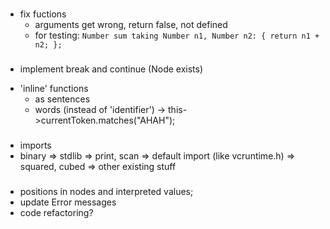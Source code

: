 ###
* fix fuctions
	- arguments get wrong, return false, not defined
	- for testing: ```Number sum taking Number n1, Number n2: { return n1 + n2; };```
###
* implement break and continue (Node exists)
+ 'inline' functions
	* as sentences
	- words (instead of 'identifier')
		-> this->currentToken.matches("AHAH");
###
* imports
* binary
	=> stdlib
		=> print, scan
	=> default import (like vcruntime.h)
		=> squared, cubed
		=> other existing stuff
###
* positions in nodes and interpreted values;
* update Error messages
* code refactoring?

